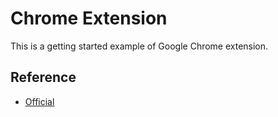 # Chrome Extension

This is a getting started example of Google Chrome extension.

## Reference
- [Official](https://developer.chrome.com/extensions/getstarted)
